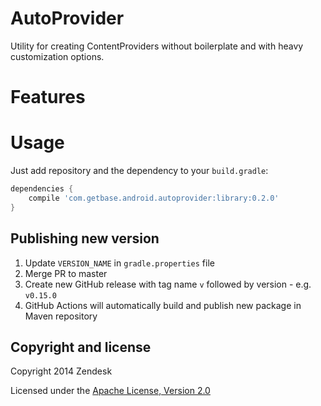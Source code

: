 AutoProvider
============
Utility for creating ContentProviders without boilerplate and with heavy customization options.

Features
========

Usage
=====
Just add repository and the dependency to your `build.gradle`:

```groovy
dependencies {
    compile 'com.getbase.android.autoprovider:library:0.2.0'
}
```

## Publishing new version

1. Update `VERSION_NAME` in `gradle.properties` file
2. Merge PR to master
3. Create new GitHub release with tag name `v` followed by version - e.g. `v0.15.0`
4. GitHub Actions will automatically build and publish new package in Maven repository

## Copyright and license

Copyright 2014 Zendesk

Licensed under the [Apache License, Version 2.0](LICENSE)
